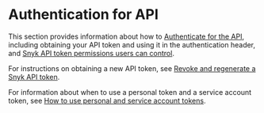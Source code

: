 # Authentication for API

This section provides information about how to [Authenticate for the API](authenticate-for-the-api.md), including obtaining your API token and using it in the authentication header, and [Snyk API token permissions users can control](snyk-api-token-permissions-users-can-control.md).

For instructions on obtaining a new API token, see [Revoke and regenerate a Snyk API token](revoke-and-regenerate-a-snyk-api-token.md).

For information about when to use a personal token and a service account token, see [How to use personal and service account tokens](broken-reference).
